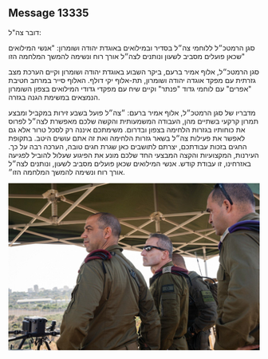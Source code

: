 ## Message 13335

דובר צה"ל:

סגן הרמטכ״ל ללוחמי צה״ל בסדיר ובמילואים באוגדת יהודה ושומרון: "אנשי המילואים שכאן פועלים מסביב לשעון ונותנים לצה״ל אורך רוח ונשימה להמשך המלחמה הזו"

סגן הרמטכ״ל, אלוף אמיר ברעם, ביקר השבוע באוגדת יהודה ושומרון וקיים הערכת מצב גזרתית עם מפקד אוגדה יהודה ושומרון, תת-אלוף יקי דולף.
האלוף סייר במרחב חטיבת "אפרים" עם לוחמי גדוד "פנתר" וקיים שיח עם מפקדי גדודי המילואים בצפון השומרון הנמצאים במשימת הגנה בגזרה.

מדבריו של סגן הרמטכ״ל, אלוף אמיר ברעם: ״צה״ל פועל בשבע זירות במקביל ומבצע תמרון קרקעי בשתיים מהן, העבודה המשמעותית והקשה שלכם מאפשרת לצה״ל לפרוס את כוחותיו בגזרות הלחימה בצפון ובדרום. 
משימתכם איננה רק לסכל טרור אלא גם לאפשר את פעילות צה״ל בשאר גזרות הלחימה ואת זה אתם עושים היטב. 
בתקופת החגים בזכות עבודתכם, יצרתם לתושבים כאן שגרת חגים טובה, הערכה רבה על כך. 
העירנות, המקצועיות והקצה המבצעי החד שלכם מונע את הפיגוע שעלול להוביל לפגיעה באזרחינו, זו עבודת קודש. 
אנשי המילואים שכאן פועלים מסביב לשעון, ונותנים לצה״ל אורך רוח ונשימה להמשך המלחמה הזו״.

![Photo](13335/13335_photo.jpg)

